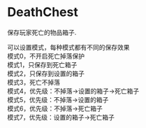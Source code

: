 # DeathChest
保存玩家死亡的物品箱子.

可以设置模式，每种模式都有不同的保存效果  
模式0，不开启死亡掉落保护  
模式1，只保存到死亡箱子  
模式2，只保存到设置的箱子  
模式3，死亡不掉落  
模式4，优先级：不掉落->设置的箱子->死亡箱子  
模式5，优先级：不掉落->设置的箱子  
模式6，优先级：不掉落->死亡箱子  
模式7，优先级：设置的箱子->死亡箱子  
 
